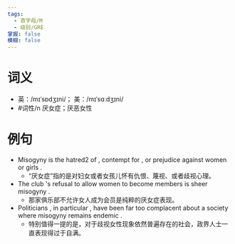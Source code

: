 ```yaml
---
tags:
  - 首字母/M
  - 级别/GRE
掌握: false
模糊: false
---
```

# 词义
- 英：/mɪˈsɒdʒɪni/； 美：/mɪˈsɑːdʒɪni/
- #词性/n  厌女症；厌恶女性
# 例句
- Misogyny is the hatred2 of , contempt for , or prejudice against women or girls .
	- “厌女症”指的是对妇女或者女孩儿怀有仇恨、蔑视、或者歧视心理。
- The club 's refusal to allow women to become members is sheer misogyny .
	- 那家俱乐部不允许女人成为会员是纯粹的厌女症表现。
- Politicians , in particular , have been far too complacent about a society where misogyny remains endemic .
	- 特别值得一提的是，对于歧视女性现象依然普遍存在的社会，政界人士一直表现得过于自满。
